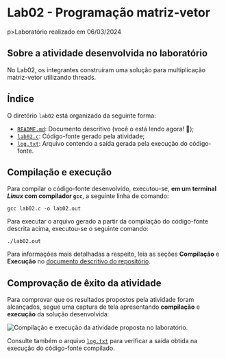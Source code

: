 <h1>Lab02 - Programação matriz-vetor</h1>
p>Laboratório realizado em 06/03/2024</p>

<h2>Sobre a atividade desenvolvida no laboratório</h2>
<p>No Lab02, os integrantes construíram uma solução para multiplicação matriz-vetor utilizando threads.</p>

<h2>Índice</h2>
<p>O diretório <code>lab02</code> está organizado da seguinte forma:</p>
<ul>
 <li><a href="https://github.com/lihviaa/parallel-comp/blob/main/lab02/README.md"><code>README.md</code></a>: Documento descritivo (você o está lendo agora! 🙂);</li>
  <li><a href="https://github.com/lihviaa/parallel-comp/blob/main/lab02/lab02.c"><code>lab02.c</code></a>: Código-fonte gerado pela atividade;</li>
  <li><a href=""><code>log.txt</code></a>: Arquivo contendo a saída gerada pela execução do código-fonte.</li>
</ul>

<h2>Compilação e execução</h2>
<p>Para compilar o código-fonte desenvolvido, executou-se, <b>em um terminal <i>Linux</i> com compilador <code>gcc</code></b>, a seguinte linha de comando:</p>
<p><code>gcc lab02.c -o lab02.out</code></p>
<p>Para executar o arquivo gerado a partir da compilação do código-fonte descrita acima, executou-se o seguinte comando:</p>
<p><code>./lab02.out</code></p>
<p>Para informações mais detalhadas a respeito, leia as seções <b>Compilação</b> e <b>Execução</b> no <a href="https://github.com/lihviaa/parallel-comp/blob/main/README.md">documento descritivo do repositório</a>.</p>

<h2>Comprovação de êxito da atividade</h2>
<p>Para comprovar que os resultados propostos pela atividade foram alcançados, segue uma captura de tela apresentando <b>compilação</b> e <b>execução</b> da solução desenvolvida:</p>
<img src="" alt="Compilação e execução da atividade proposta no laboratório." />
<p>Consulte também o arquivo <a href=""><code>log.txt</code></a> para verificar a saída obtida na execução do código-fonte compilado.</p>
